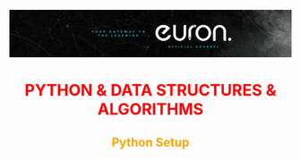 ![euron](https://github.com/MohammadWasiq0786/Generative-AI-with-NLP-Agentic-AI-and-Fine-Tuning/blob/main/euronone.jpeg)

<center> <h1 style= "color:red"> PYTHON & DATA STRUCTURES & ALGORITHMS </h1> </center>

<center> <h2 style= "color:orange"> Python Setup </h2> </center>